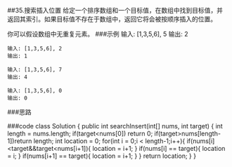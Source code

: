 ##35.搜索插入位置
给定一个排序数组和一个目标值，在数组中找到目标值，并返回其索引。如果目标值不存在于数组中，返回它将会被按顺序插入的位置。

你可以假设数组中无重复元素。
###示例
    输入: [1,3,5,6], 5
    输出: 2
    
    输入: [1,3,5,6], 2
    输出: 1
    
    输入: [1,3,5,6], 7
    输出: 4
    
    输入: [1,3,5,6], 0
    输出: 0
###思路

###code
    class Solution {
        public int searchInsert(int[] nums, int target) {
            int length = nums.length;
            if(target<nums[0]) return 0;
            if(target>nums[length-1])return length;
            int location = 0;
            for(int i = 0;i < length-1;i++){
                if(nums[i]<target&&target<nums[i+1]){
                    location = i+1;
                }
                if(nums[i] == target){
                    location = i;
                }
                if(nums[i+1] == target){
                    location = i+1;
                }
            }
            return location;
        }
    }